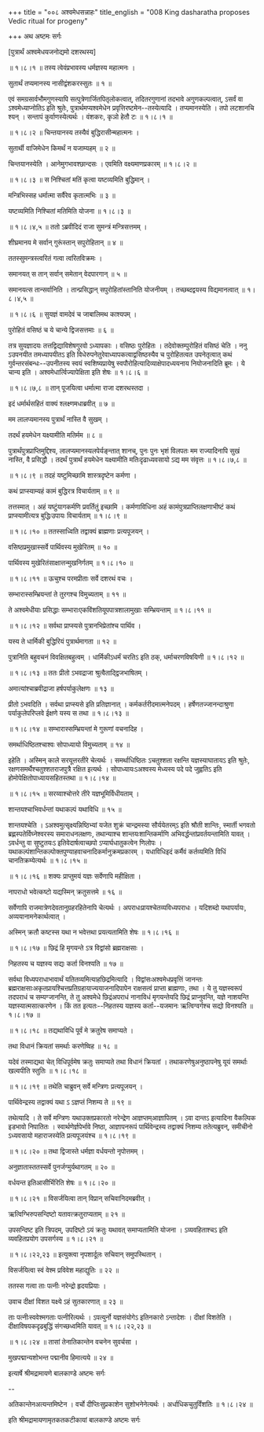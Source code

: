 +++
title = "००८ अश्वमेधसन्नाहः"
title_english = "008 King dasharatha proposes Vedic ritual for progeny"

+++
अथ अष्टमः सर्गः  

\[पुत्रार्थं अश्वमेधयजनोद्यमो दशरथस्य\]  

 ॥ १।८।१ ॥ तस्य त्वेवंप्रभावस्य धर्मज्ञस्य महात्मनः ।  

सुतार्थं तप्यमानस्य नासीद्वंशकरस्सुतः  ॥  १  ॥   

एवं समग्रसार्वभौमगुणस्यापि सत्पुत्रेणार्जितपितृलोकत्वात्, तदितरगुणानां तदभावे अगुणकल्पत्वात्, ऽसर्वं वा ऽश्वमेध्याप्नोतिऽ इति श्रुतेः, पुत्रार्थमप्यश्वमेधेन प्रवृत्तिरष्टमेन--तस्येत्यादि । तप्यमानस्येति । तपो लटशानचि श्यन् । सन्तापं कुर्वाणस्येत्यर्थः । वंशकरः, कृञो हेतौ टः ॥ १।८।१ ॥   

 ॥ १।८।२ ॥ चिन्तयानस्य तस्यैवं बुद्धिरासीन्महात्मनः ।  

सुतार्थी वाजिमेधेन किमर्थं न यजाम्यहम्  ॥  २  ॥   

चिन्तयानस्येति । आनेमुगभावश्छान्दसः । एवमिति वक्ष्यमाणप्रकारम् ॥ १।८।२ ॥   

 ॥ १।८।३ ॥ स निश्चितां मतिं कृत्वा यष्टव्यमिति बुद्धिमान् ।  

मन्त्रिभिस्सह धर्मात्मा सर्वैरेव कृतात्मभिः  ॥  ३  ॥   

यष्टव्यमिति निश्चितां मतिमिति योजना ॥ १।८।३ ॥   

 ॥ १।८।४,५ ॥ ततो ऽब्रवीदिदं राजा सुमन्त्रं मन्त्रिसत्तमम् ।  

शीघ्रमानय मे सर्वान् गुरूंस्तान् सपुरोहितान्  ॥  ४  ॥   

ततस्सुमन्त्रस्त्वरितं गत्वा त्वरितविक्रमः ।  

समानयत् स तान् सर्वान् समेतान् वेदपारगान्  ॥  ५  ॥   

समानयत्स तान्सर्वानिति । तान्प्रसिद्धान् सपुरोहितांस्तानिति योजनीयम् । तच्छब्दद्वयस्य विद्यमानत्वात् ॥ १।८।४,५ ॥   

 ॥ १।८।६ ॥ सुयज्ञं वामदेवं च जाबालिमथ काश्यपम् ।  

पुरोहितं वसिष्ठं च ये चान्ये द्विजसत्तमाः  ॥  ६  ॥   

तत्र सुयज्ञादयः तत्तद्विद्याविशेषगुरवो ऽध्यापकाः । वसिष्ठः पुरोहितः । तदेवोक्तम्पुरोहितं वसिष्ठं चेति । ननु ऽउपनयीत तमध्यापयीतऽ इति विधेरुपनेतुरेवाध्यापकत्वाद्वसिष्ठस्यैव च पुरोहितत्वत उपनेतृत्वात् कथं गुर्वन्तरसंबन्धः--उपनीतस्य स्वयं स्वशिष्यप्रायेषु स्वपौरोहित्यादिव्याक्षेपादध्ययनाय नियोजनादिति ब्रूमः । ये चान्य इति । अश्वमेधार्त्विज्यापेक्षिता इति शेषः ॥ १।८।६ ॥   

 ॥ १।८।७,८ ॥ तान् पूजयित्वा धर्मात्मा राजा दशरथस्तदा ।  

इदं धर्मार्थसहितं वाक्यं श्लक्ष्णमधाब्रवीत्  ॥  ७  ॥   

मम लालप्यमानस्य पुत्रार्थं नास्ति वै सुखम् ।  

तदर्थं हयमेधेन यक्ष्यामीति मतिर्मम  ॥  ८  ॥   

पुत्रार्थंपुत्रप्राप्तिमुद्दिश्य, लालप्यमानस्यलपेर्यङ्न्तात् शानच्, पुनः पुनः भृशं विलपतः मम राज्यादिनापि सुखं नास्ति, वै प्रसिद्धौ । तदर्थं पुत्रार्थं हयमेधेन यक्ष्यामीति मतिःदृढाध्यवसायो ऽद्य मम संवृत्तः ॥ १।८।७,८ ॥   

 ॥ १।८।९ ॥ तदहं यष्टुमिच्छामि शास्त्रदृष्टेन कर्मणा ।  

कथं प्राप्स्याम्यहं कामं बुद्धिरत्र विचार्यताम्  ॥  ९  ॥   

तत्तस्मात् । अहं यष्टुंयागकर्मणि प्रवर्तितुं इच्छामि । कर्मणाविधिना अहं कामंपुत्रप्राप्तिलक्षणाभीष्टं कथं प्राप्स्यामीत्यत्र बुद्धिःउपायः विचार्यताम् ॥ १।८।९ ॥   

 ॥ १।८।१० ॥ ततस्साध्विति तद्वाक्यं ब्राह्मणाः प्रत्यपूजयन् ।  

वसिष्ठप्रमुखास्सर्वे पार्थिवस्य मुखेरितम्  ॥  १०  ॥   

पार्थिवस्य मुखेरितंसाक्षात्तन्मुखनिर्गतम् ॥ १।८।१० ॥   

 ॥ १।८।११ ॥ ऊचुश्च परमप्रीताः सर्वे दशरथं वचः ।  

सम्भारास्सम्भ्रियन्तां ते तुरगश्च विमुच्यताम्  ॥  ११  ॥   

ते अश्वमेधीयाः प्रसिद्धाः सम्भाराःएकविंशतियूपपात्रशालामुखाः सम्भ्रियन्ताम् ॥ १।८।११ ॥   

 ॥ १।८।१२ ॥ सर्वथा प्राप्स्यसे पुत्रानभिप्रेतांश्च पार्थिव ।  

यस्य ते धार्मिकी बुद्धिरियं पुत्रार्थमागता  ॥  १२  ॥   

पुत्रानिति बहुवचनं विवक्षितबहुत्वम् । धार्मिकीऽधर्मं चरतिऽ इति ठक्, धर्माचरणविषयिणी ॥ १।८।१२ ॥   

 ॥ १।८।१३ ॥ ततः प्रीतो ऽभवद्राजा श्रुत्वैताद्द्विजभाषितम् ।  

अमात्यांश्चाब्रवीद्राजा हर्षपर्याकुलेक्षणः  ॥  १३  ॥   

प्रीतो ऽभवदिति । सर्वथा प्राप्स्यसे इति प्रतिज्ञानात् । कर्मकर्तरीदमात्मनेपदम् । हर्षेणतज्जानन्दाश्रुणा पर्याकुलेपरिप्लवे ईक्षणे यस्य स तथा ॥ १।८।१३ ॥   

 ॥ १।८।१४ ॥ सम्भारास्सम्भ्रियन्तां मे गुरूणां वचनादिह ।  

समर्थाधिष्ठितश्चाश्वः सोपाध्यायो विमुच्यताम्  ॥  १४  ॥   

इहेति । अस्मिन् काले सरयूत्तरतीरे चेत्यर्थः । समर्थाधिष्ठितः ऽचतुश्शता रक्षन्ति यज्ञस्याघातायऽ इति श्रुतेः, रक्षणसमर्थैश्चतुश्शतराजपुत्रै रक्षित इत्यर्थः । सोपाध्यायःऽअश्वस्य मेध्यस्य पदे पदे जुह्वतिऽ इति होमोपेक्षितोपाध्यायसहितस्तथा ॥ १।८।१४ ॥   

 ॥ १।८।१५ ॥ सरय्वाश्चोत्तरे तीरे यज्ञभूमिर्विधीयताम् ।  

शान्तयश्चाभिवर्धन्तां यथाकल्पं यथाविधि  ॥  १५  ॥   

शान्तयश्चेति । ऽअश्वमुत्सृक्ष्यन्निष्ठिभ्यां यजेत शुक्रं चान्द्रमस्या सौर्ययेतरम्ऽ इति श्रौती शान्तिः, स्मार्ती भगवतो ब्रह्णस्पतेर्विघ्नेश्वरस्य समाराधनलक्षणः, तथान्याश्च शान्तयःशान्तिकर्माणि अभिवर्द्धन्तांप्रवर्तयन्तामिति यावत् । ऽवर्धन्तु वा सुष्टुतयःऽ इतिवेदार्षत्वाच्छपो ऽप्यार्घधातुकत्वेन णिलोपः । यथाकल्पंशान्तिकल्पोक्तपुण्याहवाचनादिकर्मानुक्रमप्रकारम् । यधाविधिइदं कर्मैवं कर्तव्यमिति विधिं चानतिक्रम्येत्यर्थः ॥ १।८।१५ ॥   

 ॥ १।८।१६ ॥ शक्यः प्राप्तुमयं यज्ञः सर्वेणापि महीक्षिता ।  

नापराधो भवेत्कष्टो यद्यस्मिन् क्रतुसत्तमे  ॥  १६  ॥   

सर्वेणापि राजमात्रेणदेवतानुग्रहरहितेनापि चेत्यर्थः । अपराधःप्रायश्चेतव्यविध्यपराधः । यदिशब्दो यथापर्यायः, अव्ययानामनेकार्थत्वात् ।  

अस्मिन् क्रतौ कष्टस्स यथा न भवेत्तथा प्रयत्यतामिति शेषः ॥ १।८।१६ ॥   

 ॥ १।८।१७ ॥ छिद्रं हि मृगयन्ते ऽत्र विद्वांसो ब्रह्मराक्षसाः ।  

निहतस्य च यज्ञस्य सद्यः कर्ता विनश्यति  ॥  १७  ॥   

सर्वथा विध्यपराधाभावार्थं यतितव्यमित्याहछिद्रमित्यादि । विद्वांसःअश्वमेधप्रवृत्तिं जानन्तः ब्रह्मराक्षसाःअकृतप्रायश्चित्तप्रतिग्रहायाज्ययाजनादिपापेन राक्षसत्वं प्राप्ता ब्राह्मणाः, तथा । ये तु यज्ञस्वरूपं तदपराधं च सम्यग्जानन्ति, ते तु अश्वमेधे छिद्रंअपराधं नानाविधं मृगयन्तेयदि छिद्रं प्राप्नुवन्ति, यज्ञे नाशयन्ति यज्ञस्यात्मसात्करणेन । किं तत इत्यतः--निहतस्य यज्ञस्य कर्ता--यजमानः ऋत्विग्वर्गश्च सद्यो विनश्यति ॥ १।८।१७ ॥   

 ॥ १।८।१८ ॥ तद्यथाविधि पूर्वं मे क्रतुरेष समाप्यते ।  

तथा विधानं क्रियतां समर्थाः करणेष्विह  ॥  १८  ॥   

यदेवं तस्माद्यथा चेत् विधिपूर्वमेष क्रतुः समाप्यते तथा विधानं क्रियतां । तथाकरणेषुअनुष्ठापनेषु यूयं समर्थाः खल्वपीति स्तुतिः ॥ १।८।१८ ॥   

 ॥ १।८।१९ ॥ तथेति चाब्रुवन् सर्वे मन्त्रिणः प्रत्यपूजयन् ।  

पार्थिवेन्द्रस्य तद्वाक्यं यथा ऽ ऽज्ञप्तं निशम्य ते  ॥  १९  ॥   

तथेत्यादि । ते सर्वे मन्त्रिणः यथाउक्तप्रकारतो नरेन्द्रेण आज्ञप्तम्आज्ञापितम् । ऽवा दान्तऽ इत्यादिना वैकल्पिक इडभावो निपातितः । स्वार्थणेर्ज्ञपेर्भावे निष्ठा, आज्ञापनरूपं पार्थिवेन्द्रस्य तद्वाक्यं निशम्य ततेत्यब्रुवन्, समीचीनो ऽध्यवसायो महाराजस्येति प्रत्यपूजयंश्च ॥ १।८।१९ ॥   

 ॥ १।८।२० ॥ तथा द्विजास्ते धर्मज्ञा वर्धयन्तो नृपोत्तमम् ।  

अनुज्ञातास्ततस्सर्वे पुनर्जग्मुर्यथागतम्  ॥  २०  ॥   

वर्धयन्त इतिआसीर्भिरिति शेषः ॥ १।८।२० ॥   

 ॥ १।८।२१ ॥ विसर्जयित्वा तान् विप्रान् सचिवानिदमब्रवीत् ।  

ऋत्विग्भिरुपसन्दिष्टो यतावत्क्रतुराप्यताम्  ॥  २१  ॥   

उपसन्दिष्ट इति त्रिपदम्, उपदिष्टो ऽयं क्रतुः यथावत् समाप्यतामिति योजना । ऽव्यवहिताश्चऽ इति व्यवहितप्रयोग उपसर्गस्य ॥ १।८।२१ ॥   

 ॥ १।८।२२,२३ ॥ इत्युक्त्वा नृपशार्दूलः सचिवान् समुपस्थितान् ।  

विसर्जयित्वा स्वं वेश्म प्रविवेश महाद्युतिः  ॥  २२  ॥   

ततस्स गत्वा ताः पत्नीः नरेन्द्रो हृदयप्रियाः ।  

उवाच दीक्षां विशत यक्ष्ये ऽहं सुतकारणात्  ॥  २३  ॥   

ताः पत्नीःस्ववेश्मगताः पत्नीरित्यर्थः । ऽपत्युर्नो यज्ञसंयोगेऽ इतिनकारो ऽन्तादेशः । दीक्षां विशतेति । दीक्षाविषयकदृढबुद्धिं संगच्छध्वमिति यावत् ॥ १।८।२२,२३ ॥   

 ॥ १।८।२४ ॥ तासां तेनातिकान्तेन वचनेन सुवर्चसा ।  

मुखपद्मान्यशोभन्त पद्मानीव हिमात्यये  ॥  २४  ॥   

इत्यार्षे श्रीमद्रामायणे बालकाण्डे अष्टमः सर्गः  

--  

अतिकान्तेनअत्यन्तमिष्टेन । वर्चो दीप्तिःसुप्रकाशेन सुशोभनेनेत्यर्थः । अर्धाधिकचुतुर्विंशतिः ॥ १।८।२४ ॥   

इति श्रीमद्रामायणामृतकतकटीकायां बालकाण्डे अष्टमः सर्गः  

  

